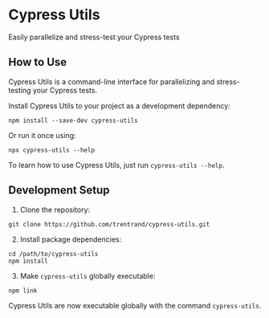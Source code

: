 # Cypress Utils

Easily parallelize and stress-test your Cypress tests

## How to Use

Cypress Utils is a command-line interface for parallelizing and stress-testing your Cypress tests.

Install Cypress Utils to your project as a development dependency:

  ```shell
  npm install --save-dev cypress-utils
  ```

Or run it once using:

  ```shell
  npx cypress-utils --help
  ```

To learn how to use Cypress Utils, just run `cypress-utils --help`.

## Development Setup

1. Clone the repository:

  ```shell
  git clone https://github.com/trentrand/cypress-utils.git
  ```

2. Install package dependencies:

  ```shell
  cd /path/to/cypress-utils
  npm install
  ```

3. Make `cypress-utils` globally executable:

  ```shell
  npm link
  ```

Cypress Utils are now executable globally with the command `cypress-utils`.
